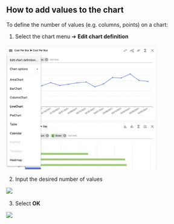 ## How to add values to the chart 

To define the number of values (e.g. columns, points) on a chart:

1.	Select the chart menu ➔ **Edit chart definition**

<img src="../assets/cvalue.png"  style="width:400px" class="border"></img>

2. Input the desired number of values 

<img src="../assets/c_value1.png"  style="width:800px" class="border"></img>

3.  Select **OK**

<img src="../assets/c_value2.png"  style="width:400px" class="border"></img>
